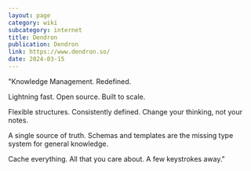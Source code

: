 ```yaml
---
layout: page
category: wiki
subcategory: internet
title: Dendron
publication: Dendron
link: https://www.dendron.so/
date: 2024-03-15
---
```


"Knowledge Management. Redefined.

Lightning fast. Open source. Built to scale.

Flexible structures. Consistently defined. Change your thinking, not your notes.

A single source of truth. Schemas and templates are the missing type system for general knowledge.

Cache everything. All that you care about. A few keystrokes away."
